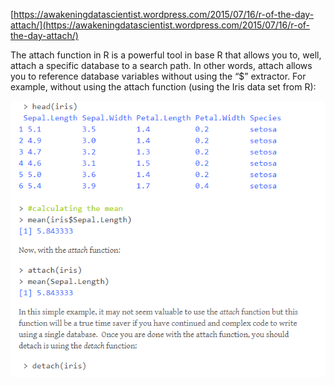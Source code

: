 [https://awakeningdatascientist.wordpress.com/2015/07/16/r-of-the-day-attach/](https://awakeningdatascientist.wordpress.com/2015/07/16/r-of-the-day-attach/)

The attach function in R is a powerful tool in base R that allows you to, well, attach a specific database to a search path.  In other words, attach allows you to reference database variables without using the “$” extractor.  For example, without using the attach function \(using the Iris data set from R\):

![](/assets/import.png)

